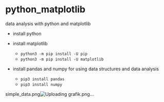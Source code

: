 # python_matplotlib
data analysis with python and matplotlib

- install python
- install matplotlib

  - `python3 -m pip install -U pip`
  - `python3 -m pip install -U matplotlib`
- install pandas and numpy for using data structures and data analysis
  - `pip3 install pandas`
  - `pip3 install numpy`


simple_data.png![Uploading grafik.png…]()

